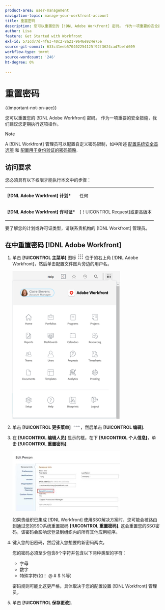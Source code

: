 ```yaml
---
product-area: user-management
navigation-topic: manage-your-workfront-account
title: 重置密码
description: 您可以重置您的 [!DNL Adobe Workfront] 密码。 作为一项重要的安全措施，我们建议您定期执行这项操作。
author: Lisa
feature: Get Started with Workfront
exl-id: 571cd77d-4f63-40c2-8a21-9646e924e75e
source-git-commit: 633c41eeb570402254125f92f3624cad7befd609
workflow-type: tm+mt
source-wordcount: '246'
ht-degree: 0%

---
```


# 重置密码

{{important-not-on-aec}}

您可以重置您的 [!DNL Adobe Workfront] 密码。 作为一项重要的安全措施，我们建议您定期执行这项操作。

>[!NOTE]
>
>A [!DNL Workfront] 管理员可以配置自定义密码限制，如中所述 [配置系统安全首选项](../../../administration-and-setup/manage-workfront/security/configure-security-preferences.md) 和 [配置用于身份验证的密码策略](../../../administration-and-setup/manage-workfront/security/configure-password-policies-authentication.md).
>
><!-- [!DNL Workfront] administrator can also reset your password in an Enhanced Authentication enabled environment. For more information, see [Reset a user's password with Enhanced Authentication](../../../workfront-basics/manage-your-account-and-profile/managing-your-workfront-account/reset-user-password-eauth.md).-->

## 访问要求

您必须具有以下权限才能执行本文中的步骤：

<table style="table-layout:auto"> 
 <col> 
 </col> 
 <col> 
 </col> 
 <tbody> 
  <tr> 
   <td role="rowheader"><strong>[!DNL Adobe Workfront] 计划*</strong></td> 
   <td> <p>任何</p> </td> 
  </tr> 
  <tr> 
   <td role="rowheader"><strong>[!DNL Adobe Workfront] 许可证*</strong></td> 
   <td> <p>[！UICONTROL Request]或更高版本</p> </td> 
  </tr> 
 </tbody> 
</table>

要了解您的计划或许可证类型，请联系贵机构的 [!DNL Workfront] 管理员。

## 在中重置密码 [!DNL Adobe Workfront]

1. 单击 **[!UICONTROL 主菜单]** 图标 ![](assets/main-menu-icon.png) 位于的右上角 [!DNL Adobe Workfront]，然后单击配置文件图片旁边的用户名。

   ![打开主菜单并选择您的用户名。](assets/main-menu-options-350x481.png)

1. 单击 **[!UICONTROL 更多菜单]** ![](assets/more-icon.png)，然后单击 **[!UICONTROL 编辑]**.

1. 在 **[!UICONTROL 编辑人员]** 显示的框，在下 **[!UICONTROL 个人信息]**，单击 **[!UICONTROL 重置密码]**.

   ![](assets/edit-person-box-350x196.jpg)

   如果贵组织已集成 [!DNL Workfront] 使用SSO解决方案时，您可能会被路由到通过您的SSO系统重置密码 **[!UICONTROL 重置密码]**. 这会重置您的SSO密码，该密码会影响您登录到组织内的所有其他应用程序。

1. 键入您的旧密码，然后键入您想要的新密码两次。

   您的密码必须至少包含8个字符并包含以下两种类型的字符：

   * 字母
   * 数字
   * 特殊字符(如！ @ # $ %等)

   密码规则可能比这更严格，具体取决于您的配置设置 [!DNL Workfront] 管理员。

1. 单击 **[!UICONTROL 保存更改]**.

